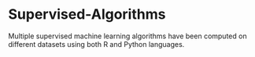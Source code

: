 # Supervised-Algorithms
Multiple supervised machine learning algorithms have been computed on different datasets using both R and Python languages. 
